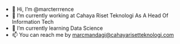 - 👋 Hi, I’m @marcterrrence
- 👀 I’m currently working at Cahaya Riset Teknologi As A Head Of Information Tech
- 🌱 I’m currently learning Data Science
- 📫 You can reach me by marcmandagi@cahayarisetteknologi.com

<!---
marcterrrence/marcterrrence is a ✨ special ✨ repository because its `README.md` (this file) appears on your GitHub profile.
You can click the Preview link to take a look at your changes.
--->
